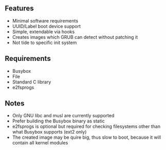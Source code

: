 ## Features

* Minimal software requirements
* UUID/Label boot device support
* Simple, extendable via hooks
* Creates images which GRUB can detect without patching it
* Not tide to specific init system

## Requirements

* Busybox
* File
* Standard C library
* e2fsprogs

## Notes

* Only GNU libc and musl are currently supported
* Prefer building the Busybox binary as static
* e2fsprogs is optional but required for checking filesystems other than what Busybox supports (ext2 only)
* The created image may be quire big, thus slow to boot, because it will contain all kernel modules
